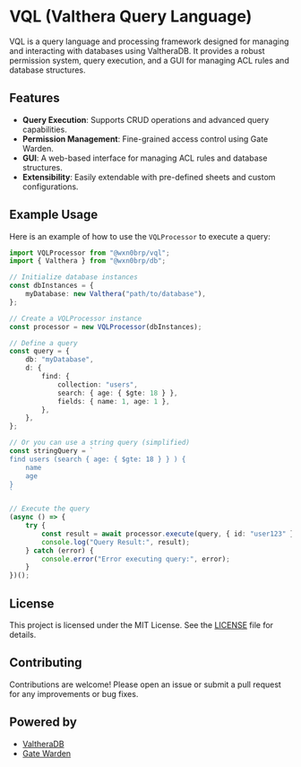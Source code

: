 # VQL (Valthera Query Language)

VQL is a query language and processing framework designed for managing and interacting with databases using ValtheraDB. It provides a robust permission system, query execution, and a GUI for managing ACL rules and database structures.

## Features

- **Query Execution**: Supports CRUD operations and advanced query capabilities.
- **Permission Management**: Fine-grained access control using Gate Warden.
- **GUI**: A web-based interface for managing ACL rules and database structures.
- **Extensibility**: Easily extendable with pre-defined sheets and custom configurations.

## Example Usage

Here is an example of how to use the `VQLProcessor` to execute a query:

```typescript
import VQLProcessor from "@wxn0brp/vql";
import { Valthera } from "@wxn0brp/db";

// Initialize database instances
const dbInstances = {
    myDatabase: new Valthera("path/to/database"),
};

// Create a VQLProcessor instance
const processor = new VQLProcessor(dbInstances);

// Define a query
const query = {
    db: "myDatabase",
    d: {
        find: {
            collection: "users",
            search: { age: { $gte: 18 } },
            fields: { name: 1, age: 1 },
        },
    },
};

// Or you can use a string query (simplified)
const stringQuery = `
find users (search { age: { $gte: 18 } } ) {
    name
    age
}
`

// Execute the query
(async () => {
    try {
        const result = await processor.execute(query, { id: "user123" });
        console.log("Query Result:", result);
    } catch (error) {
        console.error("Error executing query:", error);
    }
})();
```

## License

This project is licensed under the MIT License. See the [LICENSE](./LICENSE) file for details.

## Contributing

Contributions are welcome! Please open an issue or submit a pull request for any improvements or bug fixes.

## Powered by

- [ValtheraDB](https://github.com/wxn0brP/ValtheraDB)
- [Gate Warden](https://github.com/wxn0brP/gate-warden)
